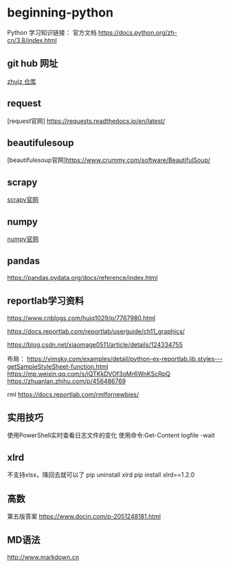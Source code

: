 # beginning-python
Python 学习知识链接：
官方文档 
https://docs.python.org/zh-cn/3.8/index.html

## git hub 网址
[zhujz 仓库](https://github.com/zhujz-git/beginning-python)

## request
[request官网] https://requests.readthedocs.io/en/latest/

## beautifulesoup
[beautifulesoup官网]https://www.crummy.com/software/BeautifulSoup/

## scrapy
[scrapy官网](https://scrapy.org/)

## numpy
[numpy官网](https://www.numpy.org.cn/)

## pandas 
https://pandas.pydata.org/docs/reference/index.html

## reportlab学习资料
https://www.cnblogs.com/hujq1029/p/7767980.html

https://docs.reportlab.com/reportlab/userguide/ch11_graphics/

https://blog.csdn.net/xiaomage0511/article/details/124334755

布局：
https://vimsky.com/examples/detail/python-ex-reportlab.lib.styles---getSampleStyleSheet-function.html
https://mp.weixin.qq.com/s/iQTKkDVOf3oMr6WnKScRpQ
https://zhuanlan.zhihu.com/p/456486769

rml
https://docs.reportlab.com/rmlfornewbies/

## 实用技巧
使用PowerShell实时查看日志文件的变化
使用命令:Get-Content logfile -wait

## xlrd 
不支持xlsx，降回去就可以了
pip uninstall xlrd
pip install xlrd==1.2.0

## 高数
第五版答案
https://www.docin.com/p-2051248181.html

## MD语法
http://www.markdown.cn